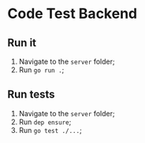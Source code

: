 # Code Test Backend

## Run it
1. Navigate to the `server` folder;
1. Run `go run .`;

## Run tests
1. Navigate to the `server` folder;
1. Run `dep ensure`;
1. Run `go test ./...`;
